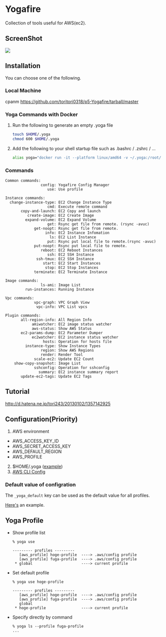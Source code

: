# Yogafire
Collection of tools useful for AWS(ec2).

## ScreenShot

<img src="rec.gif" />

## Installation

You can choose one of the following.

### Local Machine

cpanm https://github.com/toritori0318/p5-Yogafire/tarball/master

### Yoga Commands with Docker

1. Run the following to generate an empty .yoga file

    ```bash
    touch $HOME/.yoga
    chmod 600 $HOME/.yoga
    ```
2. Add the following to your shell startup file such as .bashrc / .zshrc / ...

    ```bash
    alias yoga="docker run -it --platform linux/amd64 -v ~/.yoga:/root/.yoga -v ~/.aws:/root/.aws toritori0318/p5-yogafire:latest"
    ```

### Commands

    Common commands:
                    config: Yogafire Config Manager
                       use: Use profile

    Instance commands:
      change-instance-type: EC2 Change Instance Type
                       cmd: Execute remote command
           copy-and-launch: EC2 Copy and launch
              create-image: EC2 Create Image
             expand-volume: EC2 Expand Volume
                       get: Rsync get file from remote. (rsync -avuc)
                 get-noopt: Rsync get file from remote.
                      info: EC2 Instance Infomation
                        ls: EC2 List Instance
                       put: Rsync put local file to remote.(rsync -avuc)
                 put-noopt: Rsync put local file to remote.
                    reboot: EC2 Reboot Instances
                       ssh: EC2 SSH Instance
                  ssh-tmux: EC2 SSH Instance
                     start: EC2 Start Instances
                      stop: EC2 Stop Instances
                 terminate: EC2 Terminate Instance
    
    Image commands:
                    ls-ami: Image List
             run-instances: Running Instance
    
    Vpc commands:
                 vpc-graph: VPC Graph View
                  vpc-info: VPC List vpcs
    
    Plugin commands:
           all-region-info: All Region Info
                amiwatcher: EC2 image status watcher
                aws-status: Show AWS Status
           ec2-params-dump: EC2 Parameter Dumper
                ec2watcher: EC2 instance status watcher
                     hosts: Operation for hosts file
             instance-type: Show Instance Types
                    region: Show AWS Regions
                    render: Render Tool
                 scale-ec2: Update EC2 Count
        show-copy-snapshot: Image List
                 sshconfig: Operation for sshconfig
                   summary: EC2 instance summary report
           update-ec2-tags: Update EC2 Tags

## Tutorial

http://d.hatena.ne.jp/tori243/20130102/1357142925

## Configuration(Priority)

1. AWS environment
  - AWS_ACCESS_KEY_ID
  - AWS_SECRET_ACCESS_KEY
  - AWS_DEFAULT_REGION
  - AWS_PROFILE
2. $HOME/.yoga ([example](/example/config/yoga))
3. [AWS CLI Config](https://docs.aws.amazon.com/cli/latest/userguide/cli-configure-quickstart.html)

### Default value of configration

The `_yoga_default` key can be used as the default value for all profiles.

[Here's](/example/config/yoga) an example.

## Yoga Profile

- Show profile list

    ```
    % yoga use

    --------- profiles ---------
       [aws_profile] hoge-profile  ----> .aws/config profile
       [aws_profile] fuga-profile  ----> .aws/config profile
     * global                      ----> current profile
    ```

- Set default profile
    ```
    % yoga use hoge-profile

    --------- profiles ---------
       [aws_profile] hoge-profile  ----> .aws/config profile
       [aws_profile] fuga-profile  ----> .aws/config profile
       global
     * hoge-profile                ----> current profile
    ```

- Specify directly by command
    ```
    % yoga ls --profile fuga-profile
    ...
    ```
